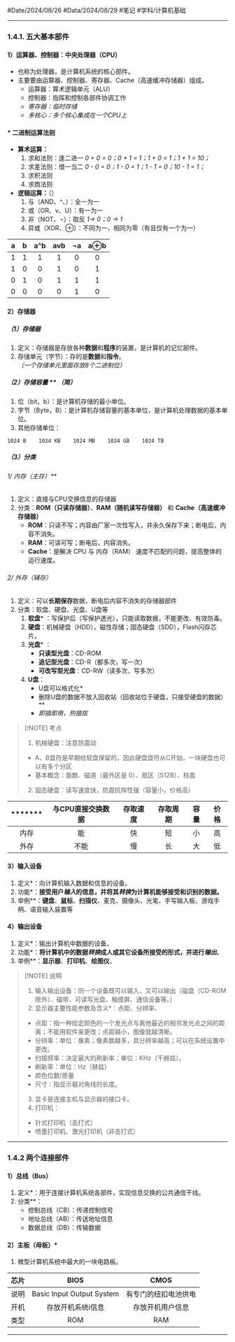#Date/2024/08/26 #Data/2024/08/29 #笔记 #学科/计算机基础

---
### 1.4.1. 五大基本部件
#### 1）运算器、控制器：中央处理器（CPU）
- 也称为处理器，是计算机系统的核心部件。
- 主要要由运算器、控制器、寄存器、Cache（高速缓冲存储器）组成。
	- 运算器：算术逻辑单元（ALU）
	- 控制器：指挥和控制各部件协调工作
	- *寄存器：临时存储*
	- *多核心：多个核心集成在一个CPU上*
#### * 二进制运算法则
- **算术运算：**
	1. 求和法则：逢二进一 *0 + 0 = 0；0 + 1 = 1；1 + 0 = 1；1 + 1 = 10；*
	2. 求差法则：借一当二 *0 - 0 = 0；1 - 0 = 1；1 - 1 = 0；10 - 1 = 1；*
	3. 求积法则
	4. 求商法则
- **逻辑运算：**（）
	1. 与（AND、^、）：全一为一
	2. 或（OR、v、U）：有一为一
	3. 非（NOT、¬）：取反 *1→ 0；0 → 1*
	4. 异或（XOR、⊕）：不同为一，相同为零（有且仅有一个为一）

|  a  |  b  | a^b | avb | ¬a  | a⊕b |
| :-: | :-: | :-: | :-: | :-: | :-: |
|  1  |  1  |  1  |  1  |  0  |  0  |
|  1  |  0  |  0  |  1  |  0  |  1  |
|  0  |  1  |  0  |  1  |  1  |  1  |
|  0  |  0  |  0  |  0  |  1  |  0  |

#### 2）存储器
##### （1）存储器
1. 定义：存储器是存放各种**数据**和**程序**的装置，是计算机的记忆部件。
2. 存储单元（字节）：存的是**数据**和**指令**。*（一个存储单元里面存放8个二进制位）*

##### （2）存储容量 ** （简）
1. 位（bit，b）：是计算机存储的最小单位。
2. 字节（Byte，B）：是计算机存储容量的基本单位，是计算机处理数据的基本单位。
3. 其他存储单位：
```
1024 B    1024 KB    1024 MB    1024 GB    1024 TB
```
##### （3）分类 
###### 1/ 内存（主存）**
1. 定义：直接与CPU交换信息的存储器
2. 分类：**ROM（只读存储器）**、**RAM（随机读写存储器）** 和 **Cache（高速缓冲存储器）**
	- **ROM**：只读不写；内容由厂家一次性写入，并永久保存下来；断电后，内容不消失。
	- **RAM**：可读可写；断电后，内容消失。
	- **Cache**：是解决 CPU 与 内存（RAM） 速度不匹配的问题，提高整体的运行速度。
###### 2/ 外存（辅存）
1. 定义：可以**长期保存**数据，断电后内容不消失的存储器部件
2. 分类：软盘、硬盘、光盘、U盘等
	1. **软盘*** ：写保护后（写保护透光），只能读取数据，不能更改、有效防毒。
	2. **硬盘**：机械硬盘（HDD），磁性存储；固态硬盘（SDD），Flash闪存芯片。
	3. **光盘*** ：
		- **只读型光盘**：CD-ROM
		- **追记型光盘**：CD-R（都多次，写一次）
		- **可改写型光盘**：CD-RW（读多次，写多次）
	4. **U盘**：
		- U盘可以格式化*
		- 删除U盘的数据不放入回收站（回收站位于硬盘，只接受硬盘的数据）**
		- *即插即用，热插拔*
> [!NOTE] 考点
> 1. 机械硬盘：注意防震动
> 	- A、B盘符是早期给软盘保留的，因此硬盘盘符从C开始，一块硬盘也可以有多个分区
> 	- 基本概念：面数、磁道（最外区是 0）、扇区（512B）、柱面
> 2. 固态硬盘：读写速度快，防震抗摔性强（容量小，价格高）

| ******* | 与CPU直接交换数据 | 存取速度 | 存取周期 | 容量  | 价格  |
| :-----: | :--------: | :--: | :--: | :-: | :-: |
|   内存    |     能      |  快   |  短   |  小  |  高  |
|   外存    |     不能     |  慢   |  长   |  大  |  低  |
#### 3）输入设备
1. 定义*：向计算机输入数据和信息的设备。
2. 功能*：**接受用户*输入*的信息，并将其*转换*为计算机能够接受和识别的数据。**
3. 举例**：**键盘**、**鼠标**、**扫描仪**、麦克、摄像头、光笔、手写输入板、游戏手柄、语音输入装置等
#### 4）输出设备
1. 定义*：输出计算机中数据的设备。
2. 功能*：**将计算机中的数据*转换*成人或其它设备所接受的形式，并进行*输出***。
3. 举例**：**显示器**、**打印机**、**绘图仪**、

> [!NOTE] 说明
> 1. 输入输出设备：同一个设备既可以输入，又可以输出（磁盘（CD-ROM除外）、磁带、可读写光盘、触摸屏、通信设备等。）
> 2. 显示器主要性能参数及含义*：点距、分辨率、
> 	- 点距：指一种给定颜色的一个发光点与离他最近的相邻发光点之间的距离；不能用软件来更改；点距越小，图像就越清晰。
> 	- 分辨率：单位：像素；像素数越多，其分辨率越高；可以在系统设置中更改。
> 	- 扫描频率：决定最大的刷新率；单位：KHz（千赫兹）。
> 	- 刷新率：单位：Hz（赫兹）
> 	- 颜色位数/质量
> 	- 尺寸：指显示器对角线的长度。
> 3. 显卡是连接主机与显示器的接口卡。
> 4. 打印机：
> 	- 针式打印机（击打式）
> 	- 喷墨打印机、激光打印机（非击打式）

---
### 1.4.2 两个连接部件
#### 1）总线（Bus）
1. 定义*：用于连接计算机系统各部件，实现信息交换的公共通信干线。
2. 分类**：
	- 控制总线（CB）：传递控制信号
	- 地址总线（AB）：传送地址信息
	- 数据总线（DB）：传输数据
#### 2）主板（母板）*
1. 微型计算机系统中最大的一块电路板。

| 芯片  |           BIOS            |    CMOS    |
| :-: | :-----------------------: | :--------: |
| 说明  | Basic Input Output System | 有专门的纽扣电池供电 |
| 开机  |         存放开机系统i信息         |  存放开机用户信息  |
| 类型  |            ROM            |    RAM     |

---

